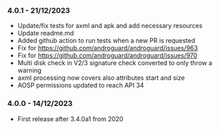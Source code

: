 
### 4.0.1 - 21/12/2023
 - Update/fix tests for axml and apk and add necessary resources
 - Update readme.md
 - Added github action to run tests when a new PR is requested
 - Fix for https://github.com/androguard/androguard/issues/963
 - Fix for https://github.com/androguard/androguard/issues/970
 - Multi disk check in V2/3 signature check converted to only throw a warning
 - axml processing now covers also attributes start and size
 - AOSP permissions updated to reach API 34

### 4.0.0 - 14/12/2023
 - First release after 3.4.0a1 from 2020